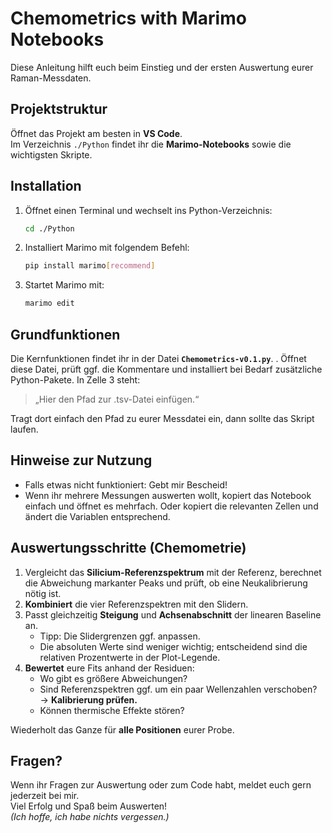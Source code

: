 # Chemometrics with Marimo Notebooks

Diese Anleitung hilft euch beim Einstieg und der ersten Auswertung eurer Raman-Messdaten.

## Projektstruktur

Öffnet das Projekt am besten in **VS Code**.  
Im Verzeichnis `./Python` findet ihr die **Marimo-Notebooks** sowie die wichtigsten Skripte.

## Installation

1. Öffnet einen Terminal und wechselt ins Python-Verzeichnis:
   ```bash
   cd ./Python
    ```
2. Installiert Marimo mit folgendem Befehl:
   ```bash
   pip install marimo[recommend]
   ```
3. Startet Marimo mit:
   ```bash
   marimo edit
    ```
## Grundfunktionen

Die Kernfunktionen findet ihr in der Datei **`Chemometrics-v0.1.py`**. .
Öffnet diese Datei, prüft ggf. die Kommentare und installiert bei Bedarf zusätzliche Python-Pakete.
In Zelle 3 steht:
> „Hier den Pfad zur .tsv-Datei einfügen.“

Tragt dort einfach den Pfad zu eurer Messdatei ein, dann sollte das Skript laufen.

## Hinweise zur Nutzung

- Falls etwas nicht funktioniert: Gebt mir Bescheid!
- Wenn ihr mehrere Messungen auswerten wollt, kopiert das Notebook einfach und öffnet es mehrfach. Oder kopiert die relevanten Zellen und ändert die Variablen entsprechend.

## Auswertungsschritte (Chemometrie)

1. Vergleicht das **Silicium-Referenzspektrum** mit der Referenz, berechnet die Abweichung markanter Peaks und prüft, ob eine Neukalibrierung nötig ist.
2. **Kombiniert** die vier Referenzspektren mit den Slidern.
3. Passt gleichzeitig **Steigung** und **Achsenabschnitt** der linearen Baseline an.
   - Tipp: Die Slidergrenzen ggf. anpassen.
   - Die absoluten Werte sind weniger wichtig; entscheidend sind die relativen Prozentwerte in der Plot-Legende.
4. **Bewertet** eure Fits anhand der Residuen:
   - Wo gibt es größere Abweichungen?
   - Sind Referenzspektren ggf. um ein paar Wellenzahlen verschoben? → **Kalibrierung prüfen.**
   - Können thermische Effekte stören?

Wiederholt das Ganze für **alle Positionen** eurer Probe.

## Fragen?

Wenn ihr Fragen zur Auswertung oder zum Code habt, meldet euch gern jederzeit bei mir.  
Viel Erfolg und Spaß beim Auswerten!  
*(Ich hoffe, ich habe nichts vergessen.)*